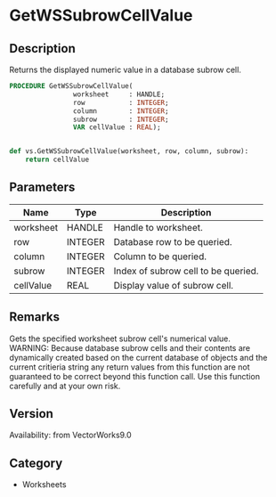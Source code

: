 # GetWSSubrowCellValue

## Description
Returns the displayed numeric value in a database subrow cell.

```pascal
PROCEDURE GetWSSubrowCellValue(
				worksheet     : HANDLE;
				row           : INTEGER;
				column        : INTEGER;
				subrow        : INTEGER;
				VAR cellValue : REAL);
```

```python

def vs.GetWSSubrowCellValue(worksheet, row, column, subrow):
    return cellValue
```

## Parameters
|Name|Type|Description|
|---|---|---|
|worksheet|HANDLE|Handle to worksheet.|
|row|INTEGER|Database row to be queried.|
|column|INTEGER|Column to be queried.|
|subrow|INTEGER|Index of subrow cell to be queried.|
|cellValue|REAL|Display value of subrow cell.|

## Remarks
Gets the specified worksheet subrow cell's numerical value.<BR>
WARNING: Because database subrow cells and their contents are dynamically created based on the current database of objects and the current critieria string any return values from this function are not guaranteed to be correct beyond this function call. Use this function carefully and at your own risk.

## Version
Availability: from VectorWorks9.0
## Category
* Worksheets

